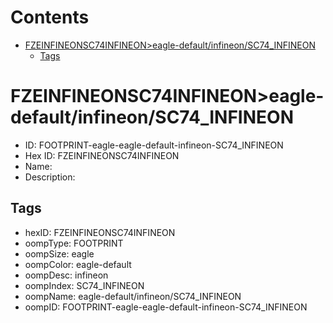 



Contents
========

* [FZEINFINEONSC74INFINEON>eagle-default/infineon/SC74_INFINEON](#fzeinfineonsc74infineoneagle-defaultinfineonsc74_infineon)
	* [Tags](#tags)

# FZEINFINEONSC74INFINEON>eagle-default/infineon/SC74_INFINEON

- ID: FOOTPRINT-eagle-eagle-default-infineon-SC74_INFINEON
- Hex ID: FZEINFINEONSC74INFINEON
- Name: 
- Description: 

## Tags

- hexID: FZEINFINEONSC74INFINEON
- oompType: FOOTPRINT
- oompSize: eagle
- oompColor: eagle-default
- oompDesc: infineon
- oompIndex: SC74_INFINEON
- oompName: eagle-default/infineon/SC74_INFINEON
- oompID: FOOTPRINT-eagle-eagle-default-infineon-SC74_INFINEON
